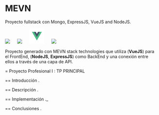 # MEVN
Proyecto fullstack con Mongo, ExpressJS, VueJS and NodeJS.

<img src="https://encrypted-tbn0.gstatic.com/images?q=tbn:ANd9GcSOOiKh1Xk5RDZFKPkVXYfi8U-t2cuotiAOR7G_7w_HWXfV02TMnd9wnVM" height="50" /> &nbsp;&nbsp;&nbsp;&nbsp;&nbsp;<img src="https://i.cloudup.com/zfY6lL7eFa-3000x3000.png" height="50" /> &nbsp;&nbsp;&nbsp;&nbsp;&nbsp;<img src="/docs/Vue.js_Logo.svg.png" height="50" />  &nbsp;&nbsp;&nbsp;&nbsp;&nbsp;<img src="https://upload.wikimedia.org/wikipedia/commons/7/7e/Node.js_logo_2015.svg" height="50" /> 

Proyecto generado con MEVN stack technologies que utiliza (**VueJS**) para el FrontEnd, (**NodeJS**, **ExpressJS**) como BackEnd y una conexión entre ellos a través de una capa de API.


= Proyecto Profesional I : TP PRINCIPAL


== Introducción
.

== Descripción
.

== Implementación
._

== Conclusiones
.